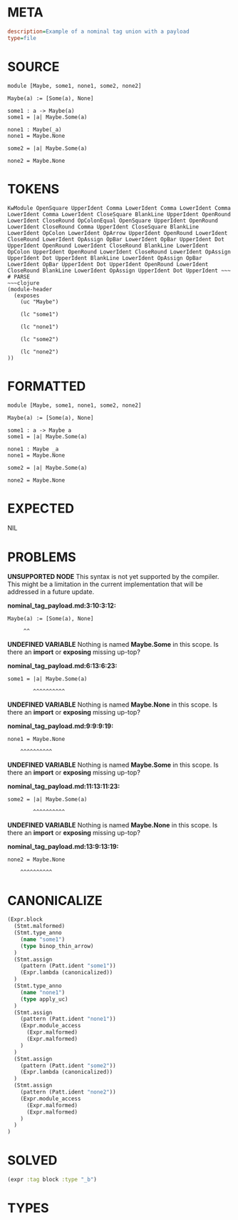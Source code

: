# META
~~~ini
description=Example of a nominal tag union with a payload
type=file
~~~
# SOURCE
~~~roc
module [Maybe, some1, none1, some2, none2]

Maybe(a) := [Some(a), None]

some1 : a -> Maybe(a)
some1 = |a| Maybe.Some(a)

none1 : Maybe(_a)
none1 = Maybe.None

some2 = |a| Maybe.Some(a)

none2 = Maybe.None
~~~
# TOKENS
~~~text
KwModule OpenSquare UpperIdent Comma LowerIdent Comma LowerIdent Comma LowerIdent Comma LowerIdent CloseSquare BlankLine UpperIdent OpenRound LowerIdent CloseRound OpColonEqual OpenSquare UpperIdent OpenRound LowerIdent CloseRound Comma UpperIdent CloseSquare BlankLine LowerIdent OpColon LowerIdent OpArrow UpperIdent OpenRound LowerIdent CloseRound LowerIdent OpAssign OpBar LowerIdent OpBar UpperIdent Dot UpperIdent OpenRound LowerIdent CloseRound BlankLine LowerIdent OpColon UpperIdent OpenRound LowerIdent CloseRound LowerIdent OpAssign UpperIdent Dot UpperIdent BlankLine LowerIdent OpAssign OpBar LowerIdent OpBar UpperIdent Dot UpperIdent OpenRound LowerIdent CloseRound BlankLine LowerIdent OpAssign UpperIdent Dot UpperIdent ~~~
# PARSE
~~~clojure
(module-header
  (exposes
    (uc "Maybe")

    (lc "some1")

    (lc "none1")

    (lc "some2")

    (lc "none2")
))
~~~
# FORMATTED
~~~roc
module [Maybe, some1, none1, some2, none2]

Maybe(a) := [Some(a), None]

some1 : a -> Maybe a
some1 = |a| Maybe.Some(a)

none1 : Maybe _a
none1 = Maybe.None

some2 = |a| Maybe.Some(a)

none2 = Maybe.None
~~~
# EXPECTED
NIL
# PROBLEMS
**UNSUPPORTED NODE**
This syntax is not yet supported by the compiler.
This might be a limitation in the current implementation that will be addressed in a future update.

**nominal_tag_payload.md:3:10:3:12:**
```roc
Maybe(a) := [Some(a), None]
```
         ^^


**UNDEFINED VARIABLE**
Nothing is named **Maybe.Some** in this scope.
Is there an **import** or **exposing** missing up-top?

**nominal_tag_payload.md:6:13:6:23:**
```roc
some1 = |a| Maybe.Some(a)
```
            ^^^^^^^^^^


**UNDEFINED VARIABLE**
Nothing is named **Maybe.None** in this scope.
Is there an **import** or **exposing** missing up-top?

**nominal_tag_payload.md:9:9:9:19:**
```roc
none1 = Maybe.None
```
        ^^^^^^^^^^


**UNDEFINED VARIABLE**
Nothing is named **Maybe.Some** in this scope.
Is there an **import** or **exposing** missing up-top?

**nominal_tag_payload.md:11:13:11:23:**
```roc
some2 = |a| Maybe.Some(a)
```
            ^^^^^^^^^^


**UNDEFINED VARIABLE**
Nothing is named **Maybe.None** in this scope.
Is there an **import** or **exposing** missing up-top?

**nominal_tag_payload.md:13:9:13:19:**
```roc
none2 = Maybe.None
```
        ^^^^^^^^^^


# CANONICALIZE
~~~clojure
(Expr.block
  (Stmt.malformed)
  (Stmt.type_anno
    (name "some1")
    (type binop_thin_arrow)
  )
  (Stmt.assign
    (pattern (Patt.ident "some1"))
    (Expr.lambda (canonicalized))
  )
  (Stmt.type_anno
    (name "none1")
    (type apply_uc)
  )
  (Stmt.assign
    (pattern (Patt.ident "none1"))
    (Expr.module_access
      (Expr.malformed)
      (Expr.malformed)
    )
  )
  (Stmt.assign
    (pattern (Patt.ident "some2"))
    (Expr.lambda (canonicalized))
  )
  (Stmt.assign
    (pattern (Patt.ident "none2"))
    (Expr.module_access
      (Expr.malformed)
      (Expr.malformed)
    )
  )
)
~~~
# SOLVED
~~~clojure
(expr :tag block :type "_b")
~~~
# TYPES
~~~roc
~~~
